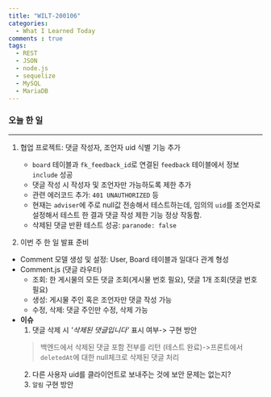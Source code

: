```yaml
---
title: "WILT-200106"
categories:
  - What I Learned Today
comments : true
tags:
  - REST
  - JSON
  - node.js
  - sequelize
  - MySQL
  - MariaDB
---
```


### 오늘 한 일
----
1. 협업 프로젝트: 댓글 작성자, 조언자 uid 식별 기능 추가
    - `board` 테이블과 `fk_feedback_id`로 연결된 `feedback` 테이블에서 정보 `include` 성공
    - 댓글 작성 시 작성자 및 조언자만 가능하도록 제한 추가
    - 관련 에러코드 추가: `401 UNAUTHORIZED` 등
    - 현재는 `adviser`에 주로 null값 전송해서 테스트하는데, 임의의 `uid`를 조언자로 설정해서 테스트 한 결과 댓글 작성 제한 기능 정상 작동함.
    - 삭제된 댓글 반환 테스트 성공: `paranode: false`<br>

2. 이번 주 한 일 발표 준비
  - Comment 모델 생성 및 설정: User, Board 테이블과 일대다 관계 형성
  - Comment.js (댓글 라우터)
    - 조회: 한 게시물의 모든 댓글 조회(게시물 번호 필요), 댓글 1개 조회(댓글 번호 필요)
    - 생성: 게시물 주인 혹은 조언자만 댓글 작성 가능
    - 수정, 삭제: 댓글 주인만 수정, 삭제 가능
  - **이슈**
    1. 댓글 삭제 시 *'삭제된 댓글입니다'* 표시 여부-> 구현 방안
      > 백엔드에서 삭제된 댓글 포함 전부를 리턴 (테스트 완료)->프론트에서 `deletedAt`에 대한 null체크로 삭제된 댓글 처리
    2. 다른 사용자 uid를 클라이언트로 보내주는 것에 보안 문제는 없는지?
    3. `알림` 구현 방안
        

    



